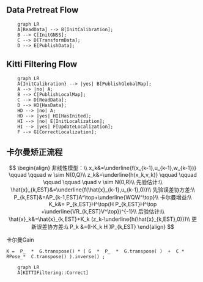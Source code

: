 ## Data Pretreat Flow
``` mermaid
    graph LR
    A[ReadData] --> B[InitCalibration];
    B --> C[InitGNSS];
    C --> D[TransformData];
    D --> E[PublishData];
```
## Kitti Filtering Flow
``` mermaid
    graph LR
    A{InitCalibration} --> |yes| B[PublishGlobalMap];
    A --> |no| A;
    B --> C[PublishLocalMap];
    C --> D[ReadData];
    D --> HD{HasData};
    HD --> |no| A;
    HD --> |yes| HI[HasInited];
    HI --> |no| E[InitLocalization];
    HI --> |yes| F[UpdateLocalization];
    F --> G[CorrectLocalization];
```

## 卡尔曼矫正流程

$$
\begin{align}
非线性模型：\\
x_k&=\underline{f(x_{k-1},u_{k-1},w_{k-1})} \qquad \qquad w \sim N(0,Q)\\
z_k&=\underline{h(x_k,v_k)} \qquad \qquad \qquad \qquad \quad v \sim N(0,R)\\
先验估计:\\
\hat{x}_{k,EST}&=\underline{f(\hat{x}_{k-1},u_{k-1},0)}\\
先验误差协方差:\\
P_{k,EST}&=AP_{k-1,EST}A^\top+\underline{WQW^\top}\\
卡尔曼增益:\\
K_k&= P_{k,EST}H^\top(H P_{k,EST}H^\top +\underline{VR_{k,EST}V^\top})^{-1}\\
后验估计:\\
\hat{x}_k&=\hat{x}_{k,EST}+K_k (z_k-\underline{h(\hat{x}_{k,EST},0)})\\
更新误差协方差:\\
P_k &=(I-K_k H )P_{k,EST}
\end{align}
$$



卡尔曼Gain

```
K =  P_  *  G.transpose() * ( G  *  P_  *  G.transpose( )  +  C * RPose_*  C.transpose() ).inverse() ;
```





 ```mermaid
     graph LR
     A[KITTIFiltering::Correct]
 ```

